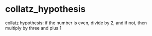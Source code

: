# collatz_hypothesis
collatz hypothesis: if the number is even, divide by 2, and if not, then multiply by three and plus 1
